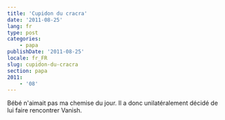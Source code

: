 ```yaml
---
title: 'Cupidon du cracra'
date: '2011-08-25'
lang: fr
type: post
categories:
    - papa
publishDate: '2011-08-25'
locale: fr_FR
slug: cupidon-du-cracra
section: papa
2011:
    - '08'
---
```


Bébé n'aimait pas ma chemise du jour. Il a donc unilatéralement décidé de lui faire rencontrer Vanish.
